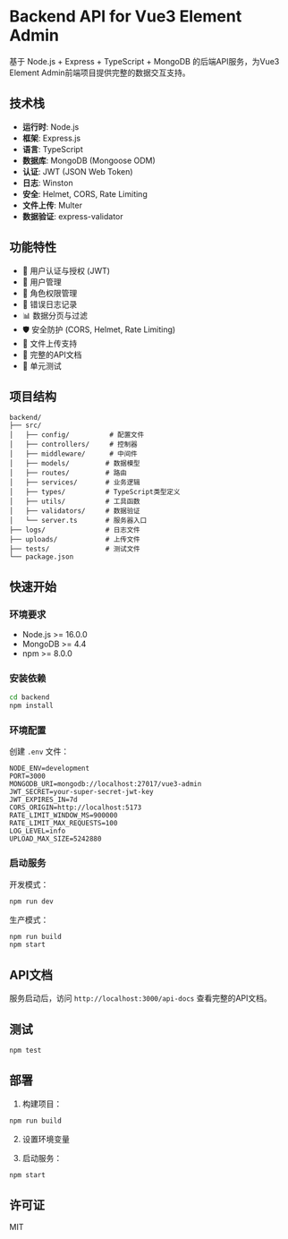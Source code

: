 # Backend API for Vue3 Element Admin

基于 Node.js + Express + TypeScript + MongoDB 的后端API服务，为Vue3 Element Admin前端项目提供完整的数据交互支持。

## 技术栈

- **运行时**: Node.js
- **框架**: Express.js
- **语言**: TypeScript
- **数据库**: MongoDB (Mongoose ODM)
- **认证**: JWT (JSON Web Token)
- **日志**: Winston
- **安全**: Helmet, CORS, Rate Limiting
- **文件上传**: Multer
- **数据验证**: express-validator

## 功能特性

- 🔐 用户认证与授权 (JWT)
- 👥 用户管理
- 🔑 角色权限管理
- 📝 错误日志记录
- 📊 数据分页与过滤
- 🛡️ 安全防护 (CORS, Helmet, Rate Limiting)
- 📁 文件上传支持
- 📝 完整的API文档
- 🧪 单元测试

## 项目结构

```
backend/
├── src/
│   ├── config/          # 配置文件
│   ├── controllers/     # 控制器
│   ├── middleware/      # 中间件
│   ├── models/         # 数据模型
│   ├── routes/         # 路由
│   ├── services/       # 业务逻辑
│   ├── types/          # TypeScript类型定义
│   ├── utils/          # 工具函数
│   ├── validators/     # 数据验证
│   └── server.ts       # 服务器入口
├── logs/               # 日志文件
├── uploads/            # 上传文件
├── tests/              # 测试文件
└── package.json
```

## 快速开始

### 环境要求

- Node.js >= 16.0.0
- MongoDB >= 4.4
- npm >= 8.0.0

### 安装依赖

```bash
cd backend
npm install
```

### 环境配置

创建 `.env` 文件：

```env
NODE_ENV=development
PORT=3000
MONGODB_URI=mongodb://localhost:27017/vue3-admin
JWT_SECRET=your-super-secret-jwt-key
JWT_EXPIRES_IN=7d
CORS_ORIGIN=http://localhost:5173
RATE_LIMIT_WINDOW_MS=900000
RATE_LIMIT_MAX_REQUESTS=100
LOG_LEVEL=info
UPLOAD_MAX_SIZE=5242880
```

### 启动服务

开发模式：
```bash
npm run dev
```

生产模式：
```bash
npm run build
npm start
```

## API文档

服务启动后，访问 `http://localhost:3000/api-docs` 查看完整的API文档。

## 测试

```bash
npm test
```

## 部署

1. 构建项目：
```bash
npm run build
```

2. 设置环境变量

3. 启动服务：
```bash
npm start
```

## 许可证

MIT